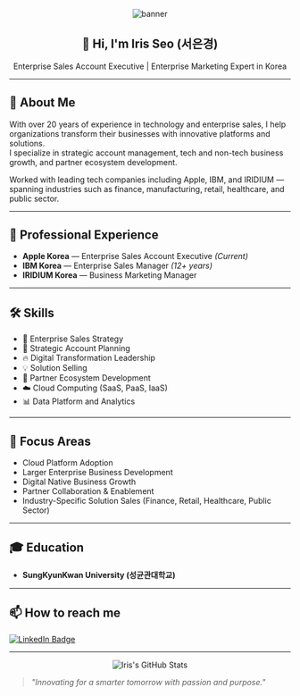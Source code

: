 <p align="center">
  <img src="https://capsule-render.vercel.app/api?type=waving&color=0:6db3f2,100:1e3c72&height=200&section=header&text=Iris%20Eunkyung%20Seo&fontSize=40&fontColor=ffffff" alt="banner" />
</p>

<h2 align="center">👋 Hi, I'm Iris Seo (서은경)</h2>

<p align="center">
Enterprise Sales Account Executive | Enterprise Marketing Expert in Korea
</p>

---

## 🚀 About Me

With over 20 years of experience in technology and enterprise sales, I help organizations transform their businesses with innovative platforms and solutions.  
I specialize in strategic account management, tech and non-tech business growth, and partner ecosystem development.

Worked with leading tech companies including Apple, IBM, and IRIDIUM — spanning industries such as finance, manufacturing, retail, healthcare, and public sector.

---

## 💼 Professional Experience

- **Apple Korea** — Enterprise Sales Account Executive *(Current)*
- **IBM Korea** — Enterprise Sales Manager *(12+ years)*
- **IRIDIUM Korea** — Business Marketing Manager

---

## 🛠️ Skills

- 🏢 Enterprise Sales Strategy
- 🎯 Strategic Account Planning
- 🔥 Digital Transformation Leadership
- 💡 Solution Selling
- 🤝 Partner Ecosystem Development
- ☁️ Cloud Computing (SaaS, PaaS, IaaS)
- 📊 Data Platform and Analytics


---

## 🎯 Focus Areas

- Cloud Platform Adoption
- Larger Enterprise Business Development
- Digital Native Business Growth
- Partner Collaboration & Enablement
- Industry-Specific Solution Sales (Finance, Retail, Healthcare, Public Sector)

---

## 🎓 Education

- **SungKyunKwan University (성균관대학교)**

---

## 📫 How to reach me

<p align="left">
  <a href="https://www.linkedin.com/in/iris-eunkyung-seo-8446aaa2/" target="_blank">
    <img src="https://img.shields.io/badge/LinkedIn-0A66C2?style=for-the-badge&logo=linkedin&logoColor=white" alt="LinkedIn Badge"/>
  </a>
</p>

---

<p align="center">
  <img src="https://github-readme-stats.vercel.app/api?username=iris-seo&show_icons=true&theme=calm" alt="Iris's GitHub Stats" />
</p>

> _"Innovating for a smarter tomorrow with passion and purpose."_
